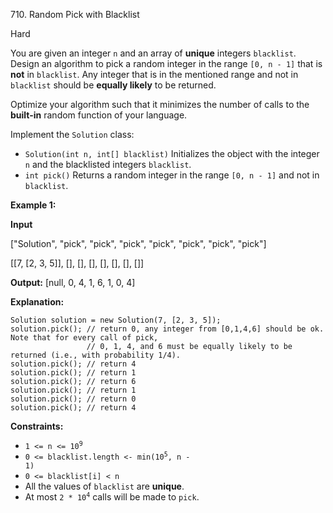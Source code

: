 710\. Random Pick with Blacklist

Hard

You are given an integer `n` and an array of **unique** integers `blacklist`. Design an algorithm to pick a random integer in the range `[0, n - 1]` that is **not** in `blacklist`. Any integer that is in the mentioned range and not in `blacklist` should be **equally likely** to be returned.

Optimize your algorithm such that it minimizes the number of calls to the **built-in** random function of your language.

Implement the `Solution` class:

*   `Solution(int n, int[] blacklist)` Initializes the object with the integer `n` and the blacklisted integers `blacklist`.
*   `int pick()` Returns a random integer in the range `[0, n - 1]` and not in `blacklist`.

**Example 1:**

**Input**

["Solution", "pick", "pick", "pick", "pick", "pick", "pick", "pick"]

[[7, [2, 3, 5]], [], [], [], [], [], [], []]

**Output:** [null, 0, 4, 1, 6, 1, 0, 4]

**Explanation:**

    Solution solution = new Solution(7, [2, 3, 5]);
    solution.pick(); // return 0, any integer from [0,1,4,6] should be ok. Note that for every call of pick,
                     // 0, 1, 4, and 6 must be equally likely to be returned (i.e., with probability 1/4).
    solution.pick(); // return 4
    solution.pick(); // return 1
    solution.pick(); // return 6
    solution.pick(); // return 1
    solution.pick(); // return 0
    solution.pick(); // return 4 

**Constraints:**

*   <code>1 <= n <= 10<sup>9</sup></code>
*   <code>0 <= blacklist.length <- min(10<sup>5</sup>, n - 1)</code>
*   `0 <= blacklist[i] < n`
*   All the values of `blacklist` are **unique**.
*   At most <code>2 * 10<sup>4</sup></code> calls will be made to `pick`.